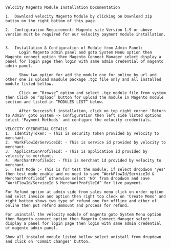 
    Velocity Magento Module Installation Documentation 

    1.	Download velocity Magento Module by clicking on Download zip button on the right bottom of this page.

    2.	Configuration Requirement: Magento site Version 1.9 or above version must be required for our velocity payment module installation.


    3.	Installation & Configuration of Module from Admin Panel:
          Login Magento admin panel and goto System Menu option then Magento connect option then Magento Connect Manager select display a panel for login page then login with same admin credential of magento admin panel.

          Show two option for add the module one for online by url and other one is upload maudule package .tgz file only and all installed module listed bellow.

          Click on “Browse” option and select .tgz module file from system then Click on “Upload” button for upload the module in Magento module section and listed in “MODULES LIST” below.

          After Successful installation, click on top right corner 'Return to Admin' goto System -> Configuration then left side listed options select 'Payment Methods' and configure the velocity credentials.

    VELOCITY CREDENTIAL DETAILS
    1.	IdentityToken: - This is security token provided by velocity to merchant.
    2.	WorkFlowId/ServiceId: - This is service id provided by velocity to merchant.
    3.	ApplicationProfileId: - This is application id provided by velocity to merchant.
    4.	MerchantProfileId: - This is merchant id provided by velocity to merchant.
    5.	Test Mode :- This is for test the module, if select dropdwon 'yes' then test mode enable and no need to save “WorkFlowId/ServiceId & MerchantProfileId” otherwise select 'NO' from dropdwon and save  “WorkFlowId/ServiceId & MerchantProfileId” for live payment.

    For Refund option at admin side from sales menu click on order option and selct invoice and option then right top cleck on 'Create Memo' and right bottom shows two type of refund one for offline and other of online then put refund ammount and process for refund.

    For uninstall the velocity module of magento goto System Menu option then Magento connect option then Magento Connect Manager select display a panel for login page then login with same admin credential of magento admin panel.

    Show all instaled module listed bellow select unistall from drupdown and click on 'Commit Changes' button.